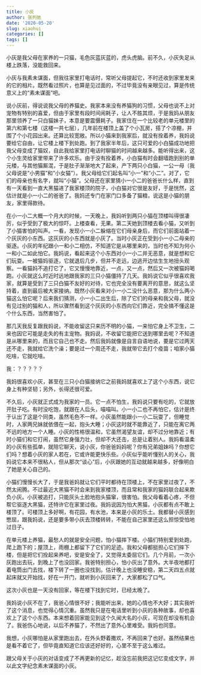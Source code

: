 ```yaml
---
title: 小灰
author: 张列弛
date: '2020-05-20'
slug: xiaohui
categories: []
tags: []
---
```

小灰是我父母在家养的一只猫，毛色灰蓝灰蓝的，虎头虎脑。前不久，小灰失足从楼上跌落，没能救回来。   

小灰与我素未谋面，但我往家里打电话时，常听父母提起它，不时还收到家里发来的它的相片。既然看过照片，也算是见过面的，不过毕竟没有亲眼见过，算是传统意义上的“素未谋面”吧。   

说小灰前，得说说我父母的养猫史。我家本来没有养猫狗的习惯，父母也说不上对宠物有特别的喜爱，但由于家里有段时间闹耗子，让人不胜其烦，于是我妈从朋友那里领养了一只白猫妹子，本意是要震慑耗子。我家住在一个比较老的单元楼里的第六和第七楼（这楼一共七层），几年前在楼顶上盖了个小瓦房，搭了个凉棚，并围了个小花园出来。还算比较宽敞。所以小猫来到我家后，就没有拴着养，我妈说要给它自由，让它楼上楼下到处跑。到了我家半年后，这只可爱的小白猫成功地把我父母变成了猫奴，自此我给家里打电话时聊猫的时间越来越多。能听得出来，这个小生灵给家里带来了许多欢乐。由于没有拴着养，小白猫有时会翻墙跑到别的单元楼，与其他猫厮混，于是肚子渐渐地大了起来，产下两只小白猫，一公一母（我父母说是“小男猫”和“小女猫”）。我父母给它们起名叫“小一”和“小二”。对了，它们的母亲也有名字，就叫“小猫”。父母还在家里猜小一小二的爸爸长什么样，直到有一天看到一直大黑猫进了我家楼顶的院子，小白猫对它很是友好，于是恍然，这估计就是小一小二的爸爸了。我妈还专门在家门口多备了猫粮，说这是小猫的朋友，家里得款待。    

在小一小二大概一个月大的时候，一天晚上，我妈听到两只小猫在顶楼叫得很凄厉，似乎受到了极大的惊吓。上楼查看，无果。第二天她到顶楼去看小猫，又听到了小猫害怕的叫声。一看，发现小一小二躲缩在它们母亲身后，而它们前面站着一个灰灰的小东西。这灰灰的小东西就是小灰了。当时小灰正在受到小一小二母亲的驱逐。小灰的年纪跟小一和小二相仿，不知道它是从哪里来的，当时也不知为何小一和小二如此怕它。我妈说，看起来这个小东西对小一小二并无恶意，就是想和它们玩耍。一被猫妈驱逐，它就退后几步，但并不走远，边逃开边怯生生地扭头观察。一看猫妈不追打它了，它又慢慢地靠近，一点，又一点，然后又一次被猫妈喝跑。小灰就这么时近时远地跟我家的三只小猫僵持了几天。我妈说它似乎很喜欢我家，就算是受到了三只白猫不友好的对待，它也完全没有要离开的意思，就这么坚持着，直到最后被大家接纳。既然小灰看来对小一小二没什么恶意，那为什么两小猫这么怕它呢？后来我们猜测，小一小二出生后，除了它们的母亲和我父母，就没有见过别的猫和人，所以骤然看到这个灰灰的小东西向它们靠近，完全搞不懂这是个什么东西，当然害怕了。   

那几天我反复跟我妈说，不能收留这只来历不明的小猫，一来怕它身上不卫生，二来也因它可能是走失的有主宠物。我妈说，不收留它能把它送到哪里去呢？不知道是从哪里来的，而且它自己也不走。然后我妈就像是自言自语地说，要是它过两天还不走，我就给它洗个澡；要是过一个周还不走，我就带它去打个疫苗；咱家小猫吃啥，它就吃啥。   

我：？？？？？    

我妈很喜欢小灰，甚至在三只小白猫接纳它之前我妈就喜欢上了这个小东西，说它身上有种坚韧；另外，长得还很可爱。   

不久后，小灰就正式成为我家的一员。它一点不怕生，我妈说只要有吃的，它就放开肚子吃。有时没吃饱，就跟在人后头，喵喵叫。小一小二也不再怕它，估计是终于认出了这是个同类，虽然毛色不一样。小灰虽然能跟小一小二玩耍了，但睡觉时，人家两兄妹就依偎在一起，抱头大睡；小灰这时就不能靠近了，只能在离它两不远的地方一个人睡。小灰的性格很温和，它虽然渴望友谊，却不过分地靠近；有时小猫们和它打闹，虽然它身强力壮，但却不大还击，总是让着别人。我妈看温柔的小灰有些孤单，就陪它聊天，说小灰，你爸爸妈妈呢？你有兄弟姐妹吗？你想它们吗？想着小灰的家人若在，它或许能更快乐些。小灰似乎能听懂别人的关心，我妈说它本来不很粘人，但从那次“谈心”后，小灰跟她的互动就越来越多，好像明白了她是关心自己的。    

小猫们慢慢长大了，于是我爸妈就让它们平时都待在顶楼上，不在家里过夜了，不然太闹腾。不过最近大黑猫不时会来到我家楼顶，而且常和我家的猫妈联合起来欺负小灰。小灰被追打，只能灰头土脸地抱头猫窜，很害怕。我父母看着心疼，不但帮它驱逐大黑猫，还特许它在家里过夜。我妈说因为怕大黑猫，小灰都有点不敢上楼顶了。可楼顶上多好啊，有花园，有水池，本来是小灰的乐土。我都替小灰感到憋屈，跟我妈说，还是要多带小灰去顶楼转转，不能在自己家里还这么担惊受怕地过日子。     


在单元楼上养猫，最愁人的就是安全问题，怕小猫摔下楼。小猫们特别爱到处跑，爬上跑下的；屋顶上，雨棚上都留下了它们的足迹。我和父母都挺担心它们摔下楼，但是把它们拴起来养吧，安是安全了，又觉得太委屈它们。几个月前，一次小灰跑出去玩，到晚上了也没回家。我爸特别担心，怕小灰出了意外。大半夜地都打着电筒出门去找，楼下转了一圈也没找到。估计晚上也没睡安稳，第二天四五点就起床就又开始找，好在一开门，就听到小灰回来了，大家都松了口气。   

这次小灰也是一天没有回家，等在楼下找到它时，已经太晚了。   

我妈说小灰不在了，我爸心情很不好；我能听出来，她的心情也不大好；其实我听了这个消息，也觉得心情沉重。虽然我只是在电话里听到小灰的各种故事，却也喜欢上了这个小东西。本来想着回家能见到这个久闻大名的小灰，可现在却没有机会了。我爸伤心地说，以后不养猫了，不然出了意外心里难受。我妈也同意。     

我想，小灰哪怕是从家里跑出去，在外头野着撒欢，不再回来了也好。虽然结果也是看不着它了，但毕竟直知道它应该还好好的，心里不至于这么难过。    


跟父母关于小灰的对话变成了不再更新的记忆，趁没忘前我把这记忆变成文字，并以此文字纪念素未谋面的小灰。   


